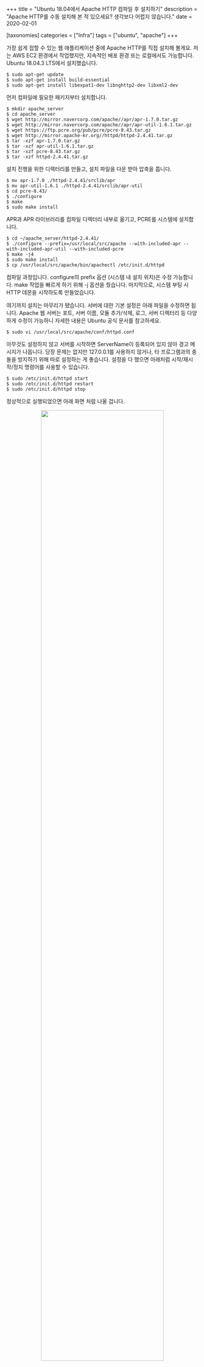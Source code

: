 +++
title = "Ubuntu 18.04에서 Apache HTTP 컴파일 후 설치하기"
description = "Apache HTTP를 수동 설치해 본 적 있으세요? 생각보다 어렵지 않습니다."
date = 2020-02-01

[taxonomies]
categories = ["Infra"]
tags = ["ubuntu", "apache"]
+++

가장 쉽게 접할 수 있는 웹 애플리케이션 중에 Apache HTTP를 직접 설치해 볼게요. 저는 AWS EC2 환경에서 작업했지만, 지속적인 배포 환경 또는 로컬에서도 가능합니다. Ubuntu 18.04.3 LTS에서 설치했습니다.

```
$ sudo apt-get update
$ sudo apt-get install build-essential
$ sudo apt-get install libexpat1-dev libnghttp2-dev libxml2-dev
```

먼저 컴파일에 필요한 패키지부터 설치합니다.

```
$ mkdir apache_server
$ cd apache_server
$ wget http://mirror.navercorp.com/apache//apr/apr-1.7.0.tar.gz
$ wget http://mirror.navercorp.com/apache//apr/apr-util-1.6.1.tar.gz
$ wget https://ftp.pcre.org/pub/pcre/pcre-8.43.tar.gz
$ wget http://mirror.apache-kr.org//httpd/httpd-2.4.41.tar.gz
$ tar -xzf apr-1.7.0.tar.gz
$ tar -xzf apr-util-1.6.1.tar.gz
$ tar -xzf pcre-8.43.tar.gz
$ tar -xzf httpd-2.4.41.tar.gz
```

설치 진행을 위한 디렉터리를 만들고, 설치 파일을 다운 받아 압축을 풉니다.

```
$ mv apr-1.7.0 ./httpd-2.4.41/srclib/apr
$ mv apr-util-1.6.1 ./httpd-2.4.41/srclib/apr-util
$ cd pcre-8.43/
$ ./configure
$ make
$ sudo make install
```

APR과 APR 라이브러리를 컴파일 디렉터리 내부로 옮기고, PCRE를 시스템에 설치합니다.

```
$ cd ~/apache_server/httpd-2.4.41/
$ ./configure --prefix=/usr/local/src/apache --with-included-apr --with-included-apr-util --with-included-pcre
$ make -j4
$ sudo make install
$ cp /usr/local/src/apache/bin/apachectl /etc/init.d/httpd
```

컴파일 과정입니다. configure의 prefix 옵션 (시스템 내 설치 위치)은 수정 가능합니다. make 작업을 빠르게 하기 위해 -j 옵션을 줬습니다. 마지막으로, 시스템 부팅 시 HTTP 데몬을 시작하도록 만들었습니다.

여기까지 설치는 마무리가 됐습니다. 서버에 대한 기본 설정은 아래 파일을 수정하면 됩니다. Apache 웹 서버는 포트, 서버 이름, 모듈 추가/삭제, 로그, 서버 디렉터리 등 다양하게 수정이 가능하니 자세한 내용은 Ubuntu 공식 문서를 참고하세요.

```
$ sudo vi /usr/local/src/apache/conf/httpd.conf
```

아무것도 설정하지 않고 서버를 시작하면 ServerName이 등록되어 있지 않아 경고 메시지가 나옵니다. 당장 문제는 없지만 127.0.0.1를 사용하지 않거나, 타 프로그램과의 충돌을 방지하기 위해 따로 설정하는 게 좋습니다. 설정을 다 했으면 아래처럼 시작/재시작/정지 명령어를 사용할 수 있습니다.

```
$ sudo /etc/init.d/httpd start
$ sudo /etc/init.d/httpd restart
$ sudo /etc/init.d/httpd stop
```

정상적으로 실행되었으면 아래 화면 처럼 나올 겁니다.

<p style="text-align:center;">
    <img src="success.png" width="80%">
</p>

저는 실행하기 전에 8080 포트로 수정했습니다.
이제 Tomcat 연동, 시스템 서비스 등록, 로드 밸런싱 설정, DB 추가, API 작성, Cordova 프레임워크 등 필요에 따라, 마음대로 확장이 가능합니다! :)

뭐든지 수동 설치는 까다롭습니다. 보통 처음에 설치 과정이 제일 어렵다고 하는데, 제대로 알지 못하고 넘어가면 나중에 개발할 때 정말 고생하게 됩니다. 게다가 요즘에는 패키지 관리자를 자주 사용해서 이걸 직접 손으로 치기 쉽지 않습니다. 모든 걸 알 필요는 없습니다. 하지만, 최소한 원리는 알고 넘어갑시다.